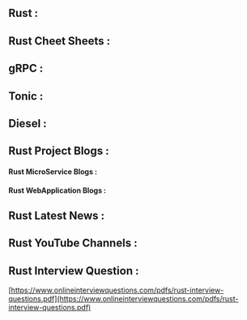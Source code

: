 ## Rust :

## Rust Cheet Sheets :

## gRPC :

## Tonic :

## Diesel :

## Rust Project Blogs :

#### Rust MicroService Blogs :

#### Rust WebApplication Blogs :

## Rust Latest News :

## Rust YouTube Channels :

## Rust Interview Question :

[https://www.onlineinterviewquestions.com/pdfs/rust-interview-questions.pdf](https://www.onlineinterviewquestions.com/pdfs/rust-interview-questions.pdf)
